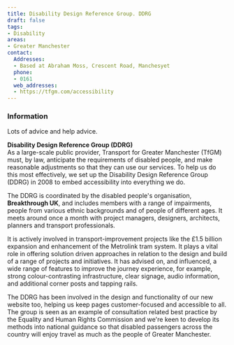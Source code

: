 ```yaml
---
title: Disability Design Reference Group. DDRG
draft: false
tags:
- Disability
areas:
- Greater Manchester
contact:
  Addresses:
  - Based at Abraham Moss, Crescent Road, Manchesyet
  phone:
  - 0161 
  web_addresses:
  - https://tfgm.com/accessibility
---
```


### Information
Lots of advice and help advice.

**Disability Design Reference Group (DDRG)**  
As a large-scale public provider, Transport for Greater Manchester (TfGM) must, by law, anticipate the requirements of disabled people, and make reasonable adjustments so that they can use our services. To help us do this most effectively, we set up the Disability Design Reference Group (DDRG) in 2008 to embed accessibility into everything we do.

The DDRG is coordinated by the disabled people's organisation, **Breakthrough UK**, and includes members with a range of impairments, people from various ethnic backgrounds and of people of different ages. It meets around once a month with project managers, designers, architects, planners and transport professionals.

It is actively involved in transport-improvement projects like the £1.5 billion expansion and enhancement of the Metrolink tram system. It plays a vital role in offering solution driven approaches in relation to the design and build of a range of projects and initiatives. It has advised on, and influenced, a wide range of features to improve the journey experience, for example, strong colour-contrasting infrastructure, clear signage, audio information, and additional corner posts and tapping rails.

The DDRG has been involved in the design and functionality of our new website too, helping us keep pages customer-focused and accessible to all. The group is seen as an example of consultation related best practice by the Equality and Human Rights Commission and we're keen to develop its methods into national guidance so that disabled passengers across the country will enjoy travel as much as the people of Greater Manchester.

